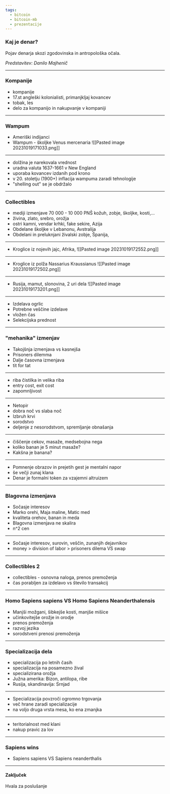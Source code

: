 ```yaml
---
tags:
  - bitcoin
  - bitcoin-mb
  - prezentacije
---
```

### Kaj je denar?
Pojav denarja skozi zgodovinska in antropološka očala.

*Predstavitev: Danilo Majhenič*

---
### **Kompanije**

- kompanije
- 17.st angleški kolonialisti, primanjkljaj kovancev
- tobak, les
- delo za kompanijo in nakupvanje v kompaniji

---

### **Wampum**
- Ameriški indijanci
- Wampum - školjke Venus mercenaria
![[Pasted image 20231019171033.png]]

---
- dolžina je narekovala vrednost
- uradna valuta 1637-1661 v New England
- uporaba kovancev izdanih pod krono
- v 20. stoletju (1900+) inflacija wampuma zaradi tehnologije
- "shelling out" se je obdržalo

---

### **Collectibles**

- mediji izmenjave 70 000 - 10 000 PNŠ kožuh, zobje, školjke, kosti,...
- živina, zlato, srebro, orožja
- ostri kamni, vendar krhki, fake sekire, Azija
- Obdelane školjke v Lebanonu, Avstralija
- Obdelani in preluknjani živalski zobje, Španija,

---

- Kroglice iz nojevih jajc, Afrika,
![[Pasted image 20231019172552.png]]

---

- Kroglice iz polža Nassarius Kraussianus
![[Pasted image 20231019172502.png]]

---
- Rusija, mamut, slonovina, 2 uri dela
![[Pasted image 20231019173201.png]]

---
- Izdelava ogrlic
- Potrebne veščine izdelave
- vložen čas
- Selekcijska prednost


---
### **"mehanika" izmenjav**

- Takojšnja izmenjava vs kasnejša
- Prisoners dilemma
- Dalje časovna izmenjava 
- tit for tat

---

- riba čistilka in velika riba
- entry cost, exit cost
- zapomnljivost

---

- Netopir
- dobra noč vs slaba noč
- Izbruh krvi 
- sorodstvo
- deljenje z nesorodstvom, spremljanje obnašanja

---
- čiščenje cekov, masaže, medsebojna nega
- koliko banan je 5 minut masaže?
- Kakšna je banana?

---

- Pomnenje obrazov in prejetih gest je mentalni napor
- še večji zunaj klana
- Denar je formalni token za vzajemni altruizem

---
### **Blagovna izmenjava**

- Sočasje interesov
- Marko orehi, Maja maline, Matic med
- kvaliteta orehov, banan in meda
- Blagovna izmenjava ne skalira
- n^2 cen

---

- Sočasje interesov, surovin, veščin, zunanjih dejavnikov
- money > division of labor > prisoners dilema VS swap

---
### **Collectibles 2**

- collectibles - osnovna naloga, prenos premoženja
- čas porabljen za izdelavo vs število transakcij


---
### Homo Sapiens sapiens VS Homo Sapiens Neanderthalensis

- Manjši možgani, šibkejše kosti, manjše mišice
- učinkovitejše orožje in orodje
- prenos premoženja
- razvoj jezika
- sorodstveni prenosi premoženja

---
### **Specializacija dela**

- specializacija po letnih časih
- specializacija na posamezno žival
- specializirana orožja
- Južna amerika: Bizon, antilopa, ribe
- Rusija, skandinavija: Srnjad

---

- Specializacija povzroči ogromno trgovanja
- več hrane zaradi specializacije
- na voljo druga vrsta mesa, ko ena zmanjka


---

- teritorialnost med klani
- nakup pravic za lov

---
### **Sapiens wins**

- Sapiens sapiens VS Sapiens neanderthalis

---
#### Zaključek

Hvala za poslušanje